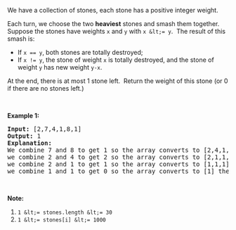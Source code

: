 We have a collection of stones, each stone&nbsp;has a positive integer weight.

Each turn, we choose the two __heaviest__&nbsp;stones&nbsp;and smash them together.&nbsp; Suppose the stones have weights `` x `` and `` y `` with `` x &lt;= y ``.&nbsp; The result of this smash is:

*   If `` x == y ``, both stones are totally destroyed;
*   If `` x != y ``, the stone of weight `` x `` is totally destroyed, and the stone of weight `` y `` has new weight `` y-x ``.

At the end, there is at most 1 stone left.&nbsp; Return the weight of this stone (or 0 if there are no stones left.)

&nbsp;

__Example 1:__

<pre>
<strong>Input: </strong>[2,7,4,1,8,1]
<strong>Output: </strong>1
<strong>Explanation: </strong>
We combine 7 and 8 to get 1 so the array converts to [2,4,1,1,1] then,
we combine 2 and 4 to get 2 so the array converts to [2,1,1,1] then,
we combine 2 and 1 to get 1 so the array converts to [1,1,1] then,
we combine 1 and 1 to get 0 so the array converts to [1] then that's the value of last stone.</pre>

&nbsp;

__Note:__

1.   `` 1 &lt;= stones.length &lt;= 30 ``
2.   `` 1 &lt;= stones[i] &lt;= 1000 ``